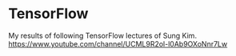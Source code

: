 # TensorFlow
My results of following TensorFlow lectures of Sung Kim.  https://www.youtube.com/channel/UCML9R2ol-l0Ab9OXoNnr7Lw
